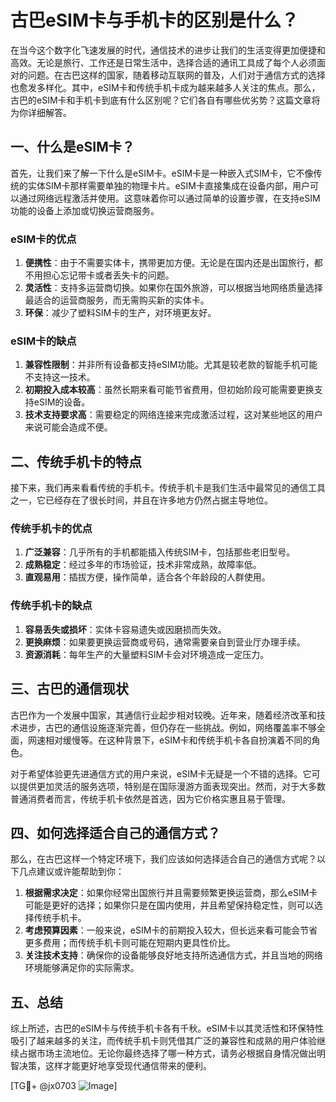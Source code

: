 # 古巴eSIM卡与手机卡的区别是什么？

在当今这个数字化飞速发展的时代，通信技术的进步让我们的生活变得更加便捷和高效。无论是旅行、工作还是日常生活中，选择合适的通讯工具成了每个人必须面对的问题。在古巴这样的国家，随着移动互联网的普及，人们对于通信方式的选择也愈发多样化。其中，eSIM卡和传统手机卡成为越来越多人关注的焦点。那么，古巴的eSIM卡和手机卡到底有什么区别呢？它们各自有哪些优劣势？这篇文章将为你详细解答。

## 一、什么是eSIM卡？

首先，让我们来了解一下什么是eSIM卡。eSIM卡是一种嵌入式SIM卡，它不像传统的实体SIM卡那样需要单独的物理卡片。eSIM卡直接集成在设备内部，用户可以通过网络远程激活并使用。这意味着你可以通过简单的设置步骤，在支持eSIM功能的设备上添加或切换运营商服务。

### eSIM卡的优点

1. **便携性**：由于不需要实体卡，携带更加方便。无论是在国内还是出国旅行，都不用担心忘记带卡或者丢失卡的问题。
2. **灵活性**：支持多运营商切换。如果你在国外旅游，可以根据当地网络质量选择最适合的运营商服务，而无需购买新的实体卡。
3. **环保**：减少了塑料SIM卡的生产，对环境更友好。

### eSIM卡的缺点

1. **兼容性限制**：并非所有设备都支持eSIM功能。尤其是较老款的智能手机可能不支持这一技术。
2. **初期投入成本较高**：虽然长期来看可能节省费用，但初始阶段可能需要更换支持eSIM的设备。
3. **技术支持要求高**：需要稳定的网络连接来完成激活过程，这对某些地区的用户来说可能会造成不便。

## 二、传统手机卡的特点

接下来，我们再来看看传统的手机卡。传统手机卡是我们生活中最常见的通信工具之一，它已经存在了很长时间，并且在许多地方仍然占据主导地位。

### 传统手机卡的优点

1. **广泛兼容**：几乎所有的手机都能插入传统SIM卡，包括那些老旧型号。
2. **成熟稳定**：经过多年的市场验证，技术非常成熟，故障率低。
3. **直观易用**：插拔方便，操作简单，适合各个年龄段的人群使用。

### 传统手机卡的缺点

1. **容易丢失或损坏**：实体卡容易遗失或因磨损而失效。
2. **更换麻烦**：如果要更换运营商或号码，通常需要亲自到营业厅办理手续。
3. **资源消耗**：每年生产的大量塑料SIM卡会对环境造成一定压力。

## 三、古巴的通信现状

古巴作为一个发展中国家，其通信行业起步相对较晚。近年来，随着经济改革和技术进步，古巴的通信设施逐渐完善，但仍存在一些挑战。例如，网络覆盖率不够全面，网速相对缓慢等。在这种背景下，eSIM卡和传统手机卡各自扮演着不同的角色。

对于希望体验更先进通信方式的用户来说，eSIM卡无疑是一个不错的选择。它可以提供更加灵活的服务选项，特别是在国际漫游方面表现突出。然而，对于大多数普通消费者而言，传统手机卡依然是首选，因为它价格实惠且易于管理。

## 四、如何选择适合自己的通信方式？

那么，在古巴这样一个特定环境下，我们应该如何选择适合自己的通信方式呢？以下几点建议或许能帮助到你：

1. **根据需求决定**：如果你经常出国旅行并且需要频繁更换运营商，那么eSIM卡可能是更好的选择；如果你只是在国内使用，并且希望保持稳定性，则可以选择传统手机卡。
2. **考虑预算因素**：一般来说，eSIM卡的前期投入较大，但长远来看可能会节省更多费用；而传统手机卡则可能在短期内更具性价比。
3. **关注技术支持**：确保你的设备能够良好地支持所选通信方式，并且当地的网络环境能够满足你的实际需求。

## 五、总结

综上所述，古巴的eSIM卡与传统手机卡各有千秋。eSIM卡以其灵活性和环保特性吸引了越来越多的关注，而传统手机卡则凭借其广泛的兼容性和成熟的用户体验继续占据市场主流地位。无论你最终选择了哪一种方式，请务必根据自身情况做出明智决策，这样才能更好地享受现代通信带来的便利。

[TG💪+ @jx0703 ![Image](https://github.com/user-attachments/assets/dbca1d08-cadb-493c-b0ec-ad6f7a83f270)]